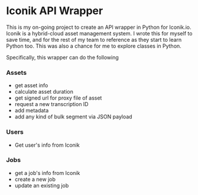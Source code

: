# Iconik API Wrapper

This is my on-going project to create an API wrapper in Python for Iconik.io. Iconik is a hybrid-cloud asset management system. I wrote this for myself to save time, and for the rest of my team to reference as they start to learn Python too. This was also a chance for me to explore classes in Python. 

Specifically, this wrapper can do the following

### Assets
- get asset info
- calculate asset duration
- get signed url for proxy file of asset
- request a new transcription ID 
- add metadata
- add any kind of bulk segment via JSON payload 

### Users
- Get user's info from Iconik

### Jobs
- get a job's info from Iconik
- create a new job
- update an existing job 
